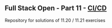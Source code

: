 ## Full Stack Open - Part 11 - [CI/CD](https://fullstackopen.com/en/part11)

Repository for solutions of 11.20 / 11.21 exercises
